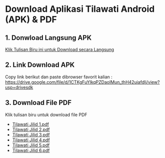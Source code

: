 # Download Aplikasi Tilawati Android (APK) & PDF


## 1. Donwload Langsung APK
[Klik Tulisan Biru ini untuk Download secara Langsung](https://drive.google.com/uc?export=download&confirm=ErON&id=1CTKgFuYIkqPZDaoIMun_thH42uiafdlj)

## 2. Link Download APK
Copy link berikut dan paste dibrowser favorit kalian :
https://drive.google.com/file/d/1CTKgFuYIkqPZDaoIMun_thH42uiafdlj/view?usp=drivesdk

## 3. Download File PDF
Klik tulisan biru untuk download file PDF
- [Tilawati Jilid 1.pdf](https://github.com/sandybuana03/tilawati/raw/main/Tilawati-Jilid-1.pdf)
- [Tilawati Jilid 2.pdf](https://github.com/sandybuana03/tilawati/raw/main/Tilawati-Jilid-2.pdf)
- [Tilawati Jilid 3.pdf](https://github.com/sandybuana03/tilawati/raw/main/Tilawati-Jilid-3.pdf)
- [Tilawati Jilid 4.pdf](https://github.com/sandybuana03/tilawati/raw/main/Tilawati-Jilid-4.pdf)
- [Tilawati Jilid 5.pdf](https://github.com/sandybuana03/tilawati/raw/main/Tilawati-Jilid-5.pdf)
- [Tilawati Jilid 6.pdf](https://github.com/sandybuana03/tilawati/raw/main/Tilawati-Jilid-6.pdf)
